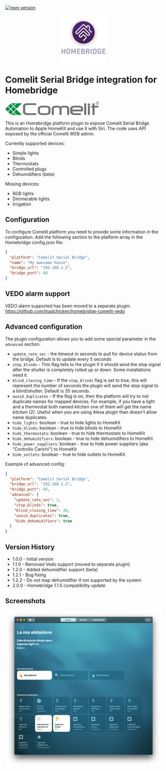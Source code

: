 [![npm version](https://badge.fury.io/js/homebridge-comelit-sb-platform.svg)](https://badge.fury.io/js/homebridge-comelit-sb-platform)

<p align="center">
<img src="https://github.com/homebridge/branding/raw/master/logos/homebridge-wordmark-logo-vertical.png" width="150">
</p>

# Comelit Serial Bridge integration for Homebridge

![Comelit](https://github.com/madchicken/homebridge-comelit-hub/raw/master/images/comelit.png)

This is an Homebridge platform plugin to expose Comelit Serial Bridge Automation to Apple HomeKit and use it with Siri.
The code uses API exposed by the official Comelit WEB admin.

Currently supported devices:

- Simple lights
- Blinds
- Thermostats
- Controlled plugs
- Dehumidifiers (beta)

Missing devices:

- RGB lights
- Dimmerable lights
- Irrigation

## Configuration

To configure Comelit platform you need to provide some information in the configuration.
Add the following section to the platform array in the Homebridge config.json file:

```json
{
  "platform": "Comelit Serial Bridge",
  "name": "My awesome house",
  "bridge_url": "192.168.1.2",
  "bridge_port": 80
}
```

## VEDO alarm support

VEDO alarm supported has been moved to a separate plugin: https://github.com/madchicken/homebridge-comelit-vedo

## Advanced configuration

The plugin configuration allows you to add some special parameter in the `advanced` section.

- `update_rate_sec` - the timeout in seconds to pull for device status from the bridge. Default is to update every 5 seconds
- `stop_blinds` - This flag tells to the plugin if it should send the stop signal after the shutter is completely rolled up or down. Some installations need it.
- `blind_closing_time` - If the `stop_blinds` flag is set to true, this will represent the number of seconds the plugin will send the stop signal to a blind/shutter. Default is 35 seconds.
- `avoid_duplicates` - If the flag is on, then the platform will try to not duplicate names for mapped devices. For example, if you have a light and a thermostat both named _kitchen_ one of them will get the name _kitchen (2)_.
  Useful when you are using Alexa plugin than doesn't allow name duplicates.
- `hide_lights`: boolean - true to hide lights to HomeKit
- `hide_blinds`: boolean - true to hide blinds to HomeKit
- `hide_thermostats`: boolean - true to hide thermostats to HomeKit
- `hide_dehumidifiers`: boolean - true to hide dehumidifiers to HomeKit
- `hide_power_suppliers`: boolean - true to hide power suppliers (aka "Controllo Carichi") to HomeKit
- `hide_outlets`: boolean - true to hide outlets to HomeKit

Example of advanced config:

```json
{
  "platform": "Comelit Serial Bridge",
  "bridge_url": "192.168.1.2",
  "bridge_port": 80,
  "advanced": {
    "update_rate_sec": 2,
    "stop_blinds": true,
    "blind_closing_time": 40,
    "avoid_duplicates": true,
    "hide_dehumidifiers": true
  }
}
```

## Version History

- 1.0.0 - Initial version
- 1.1.0 - Removed Vedo support (moved to separate plugin)
- 1.2.0 - Added dehumidifier support (beta)
- 1.2.1 - Bug fixing
- 1.2.2 - Do not map dehumidifier if not supported by the system
- 2.0.0 - Homebridge 1.1.0 compatibility update

## Screenshots

![Home application screenshot](https://github.com/madchicken/homebridge-comelit-hub/raw/master/images/home.png)

